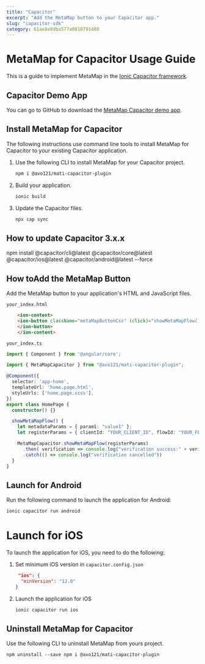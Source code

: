 ```yaml
---
title: "Capacitor"
excerpt: "Add the MetaMap button to your Capacitor app."
slug: "capacitor-sdk"
category: 61ae8e8dba577a0010791480
---
```


# MetaMap for Capacitor Usage Guide

This is a guide to implement MetaMap in the [Ionic Capacitor framework](https://capacitorjs.com/docs).

## Capacitor Demo App

You can go to GitHub to download the [MetaMap Capacitor demo app](https://github.com/GetMati/mati-mobile-examples/tree/main/capacitorDemoApp).

## Install MetaMap for Capacitor

The following instructions use command line tools to install MetaMap for Capacitor to your existing Capacitor application.

1. Use the following CLI to install MetaMap for your Capacitor project.

    ```bash
    npm i @avo121/mati-capacitor-plugin
    ```

1. Build your application.
    ```bash
    ionic build
    ```
1. Update the Capacitor files.
    ```bash
    npx cap sync
    ```
    
## How to update Capacitor 3.x.x

npm install @capacitor/cli@latest @capacitor/core@latest @capacitor/ios@latest @capacitor/android@latest --force
    
## How toAdd the MetaMap Button

Add the MetaMap button to your application's HTML and JavaScript files.

`your_index.html`

```html
    <ion-content>
    <ion-button className="metaMapButtonCss" (click)="showMetaMapFlow()">Show MetaMapFlow
    </ion-button>
    </ion-content>
```

 `your_index.ts`

```typescript
import { Component } from '@angular/core';

import { MetaMapCapacitor } from "@avo121/mati-capacitor-plugin";

@Component({
  selector: 'app-home',
  templateUrl: 'home.page.html',
  styleUrls: ['home.page.scss'],
})
export class HomePage {
  constructor() {}

  showMetaMapFlow() {
    let metadataParams = { param1: "value1" };
    let registerParams = { clientId: "YOUR_CLIENT_ID", flowId: "YOUR_FLOW_ID", metadata: metadataParams};

    MetaMapCapacitor.showMetaMapFlow(registerParams)
      .then( verification => console.log("verification success:" + verification.verificationId))
      .catch(() => console.log("verification cancelled"))
  }
}

```

## Launch for Android

Run the following command to launch the application for Android:
```bash
ionic capacitor run android
```

# Launch for iOS
To launch the application for iOS, you need to do the following:

1. Set minimum iOS version in `capacitor.config.json`
    ```json
     "ios": {
      "minVersion": "12.0"
    }
    ```

1. Launch the application for iOS
    ```bash
    ionic capacitor run ios
    ```
    
 ## Uninstall MetaMap for Capacitor
Use the following CLI to uninstall MetaMap from yours project.

    
    npm uninstall --save npm i @avo121/mati-capacitor-plugin
    
